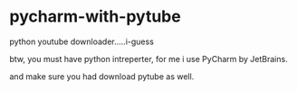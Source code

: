 # pycharm-with-pytube
python youtube downloader.....i-guess


btw, you must have python intreperter, for me i use PyCharm by JetBrains. 

and make sure you had download pytube as well.
